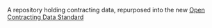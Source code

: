 A repository holding contracting data, repurposed into the new [Open Contracting Data Standard](http://ocds.open-contracting.org/standard/r/master/)
